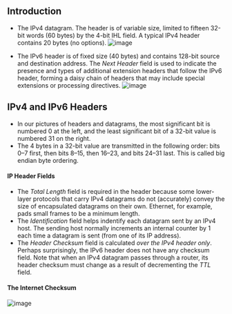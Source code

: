## Introduction
* The IPv4 datagram. The header is of variable size, limited to fifteen 32-bit words (60 bytes) by the 4-bit IHL field. A typical IPv4 header contains 20 bytes (no options).
![image](https://user-images.githubusercontent.com/46720890/119680204-8a8dd700-be73-11eb-8d88-b4a4e271cba0.png)

* The IPv6 header is of fixed size (40 bytes) and contains 128-bit source and destination address. The *Next Header* field is used to indicate the presence and types of additional extension headers that follow the IPv6 header, forming a daisy chain of headers that may include special extensions or processing directives.
![image](https://user-images.githubusercontent.com/46720890/119680515-d50f5380-be73-11eb-8666-4164f836bf63.png)

## IPv4 and IPv6 Headers
* In our pictures of headers and datagrams, the most significant bit is numbered 0 at the left, and the least significant bit of a 32-bit value is numbered 31 on the right.
* The 4 bytes in a 32-bit value are transmitted in the following order: bits 0–7 first, then bits 8–15, then 16–23, and bits 24–31 last. This is called big endian byte ordering.
#### IP Header Fields
* The *Total Length* field is required in the header because some lower-layer protocols that carry IPv4 datagrams do not (accurately) convey the size of encapsulated datagrams on their own. Ethernet, for example, pads small frames to be a minimum length.
* The *Identification* field helps indentify each datagram sent by an IPv4 host. The sending host normally increments an internal counter by 1 each time a datagram is sent (from one of its IP address).
* The *Header Checksum* field is calculated *over the IPv4 header only*. Perhaps surprisingly, the IPv6 header does not have any checksum field. Note that when an IPv4 datagram passes through a router, its header checksum must change as a result of decrementing the *TTL* field.
#### The Internet Checksum
![image](https://user-images.githubusercontent.com/46720890/119691507-3851b380-be7d-11eb-9bf0-b1ba8943f09a.png)
